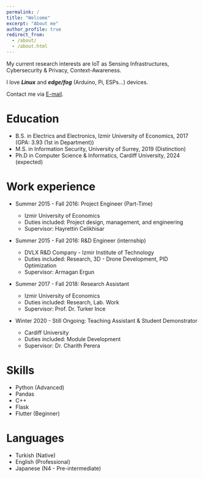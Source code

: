 ```yaml
---
permalink: /
title: "Welcome"
excerpt: "About me"
author_profile: true
redirect_from: 
  - /about/
  - /about.html
---
```



My current research interests are IoT as Sensing Infrastructures, Cybersecurity & Privacy, Context-Awareness.

I love ***Linux*** and ***edge/fog*** (Arduino, Pi, ESPs...) devices.

Contact me via [E-mail](kayanh@cardiff.ac.uk).

Education
======
* B.S. in Electrics and Electronics, Izmir University of Economics, 2017 (GPA: 3.93 (1st in Department))
* M.S. in Information Security, University of Surrey, 2019 (Distinction)
* Ph.D in Computer Science & Informatics, Cardiff University, 2024 (expected)

Work experience
======
* Summer 2015 - Fall 2016: Project Engineer (Part-Time)
  * Izmir University of Economics
  * Duties included: Project design, management, and engineering
  * Supervisor: Hayrettin Celikhisar

* Summer 2015 - Fall 2016: R&D Engineer (internship)
  * DVLX R&D Company - Izmir Institute of Technology
  * Duties included: Research, 3D - Drone Development, PID Optimization
  * Supervisor: Armagan Ergun

* Summer 2017 - Fall 2018: Research Assistant
  * Izmir University of Economics
  * Duties included: Research, Lab. Work
  * Supervisor: Prof. Dr. Turker Ince
  
* Winter 2020 - Still Ongoing: Teaching Assistant & Student Demonstrator
  * Cardiff University
  * Duties included: Module Development
  * Supervisor: Dr. Charith Perera 
  
Skills
======
* Python (Advanced)
* Pandas
* C++ 
* Flask 
* Flutter (Beginner)

Languages
======
* Turkish (Native)
* English (Professional)
* Japanese (N4 - Pre-intermediate)

